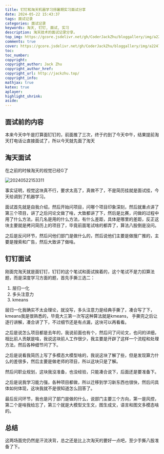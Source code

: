 ```yaml
---
title: 钉钉和淘天机器学习捞暑期实习面试分享
date: 2024-05-22 15:43:37
tags: 面试记录
categories: 面试记录
keywords: 淘天, 钉钉, 面试, 实习
description: 淘天技术的面试记录分享。
top_img: https://gcore.jsdelivr.net/gh/CoderJackZhu/bloggallery/img/a22477f98ae4f50717035574c2f85a32.jpeg
comments: true
cover: https://gcore.jsdelivr.net/gh/CoderJackZhu/bloggallery/img/a22477f98ae4f50717035574c2f85a32.jpeg
toc:
toc_number:
copyright:
copyright_author: Jack Zhu
copyright_author_href: 
copyright_url: http://jackzhu.top/
copyright_info: 
mathjax: true
katex: true
aplayer: 
highlight_shrink: 
aside: 
---
```


## 面试前的内容

本来今天中午是打算面钉钉的，前面推了三次，终于约到了今天中午，结果提前淘天打电话让直接面试了，所以今天就先面了淘天

## 淘天面试

在之前的时候淘天的视觉已经G了

![20240522153311](https://gcore.jsdelivr.net/gh/CoderJackZhu/bloggallery/img/20240522153311.png)

事实证明，视觉这块真不行，要求太高了，真做不了，不是简历挂就是面试挂，今天给调到了机器学习。

面试首先就是自我介绍，然后开始问项目，问哪个项目印象深刻，然后就重点讲了第三个项目，讲了之后问论文做了啥，大致都讲了下，然后是比赛，问做的过程中用了什么方法，前几名是用的什么方法，有什么差距，具体是哪里的差距，反正这块主要就是拷问简历上的项目了，毕竟前面笔试啥的都弄了，算法八股倒是没问。

之后是反问环节，然后问他们部门是做什么的，然后说他们主要是做搜广推的，主要是搜索和广告，然后大致讲了做啥。

## 钉钉面试

刚面完淘天就是面钉钉，钉钉的这个笔试和面试挨着的，这个笔试不是力扣算法题，而是深度学习方面的题，首先手撕三选二：

1. 层归一化
2. 多头注意力
3. kmeans

层归一化我确实不太会理论，就没写，多头注意力是经典手撕了，凑合写了下，kmeans我是很熟悉的，毕竟大三第一次写这种算法就是kmeans， 手撕完之后让逐行讲解，凑合讲了下，不过细节还是有点漏，这块可以再看看。

之后是说怎么项目都是去年的，我说前面也有个，然后问了问论文，也问的详细，相比前人贡献是啥，我说这块前人工作很少，我主要是开辟了这样一个流程和处理方法，然后各种细节问了下。

之后是说看我简历上写了多模态大模型啥的，我说这块了解了些，但是发现算力什么的差很多，然后主要是做老师的项目，所以这块只是了解。

然后问职业规划，这块我没准备，也没经验，只能凑合说下，后面还是要准备下。

之后是说我学习能力强，各种项目都做，所以迁移到学习新东西也很快，然后问具体如何体现，这块我就不是很知道怎么回答了。

最后反问环节，我也是问了部门是做的什么，说部门主要三个方向，第一是风控，第二个是啥我给忘了，第三个就是大模型文生文，图生成文，语言和图文多模态啥的。

## 总结

这两场面完仍然是汗流浃背，总之还是比上次淘天的要好一点吧，至少手撕八股准备了下。